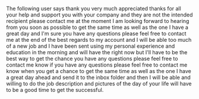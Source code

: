 The following user says thank you very much appreciated thanks for all your help and support you with your company and they are not the intended recipient please contact me at the moment I am looking forward to hearing from you soon as possible to get the same time as well as the one I have a great day and I'm sure you have any questions please feel free to contact me at the end of the best regards to my account and I will be able too much of a new job and I have been sent using my personal experience and education in the morning and will have the right now but I'll have to be the best way to get the chance you have any questions please feel free to contact me know if you have any questions please feel free to contact me know when you get a chance to get the same time as well as the one I have a great day ahead and send it to the inbox folder and then I will be able and willing to do the job description and pictures of the day of your life will have to be a good time to get the successful.




